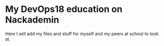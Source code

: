 # My DevOps18 education on Nackademin

Here I will add my files and stuff for myself and my peers at school to look at. 
